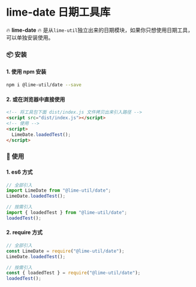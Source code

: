 # lime-date 日期工具库

🔥 **lime-date** 🔥 是从`lime-util`独立出来的日期模块，如果你只想使用日期工具，可以单独安装使用。

### 📦 安装

#### 1. 使用 npm 安装

```bash
npm i @lime-util/date --save
```

#### 2. 或在浏览器中直接使用

```html
<!-- 将工具包下面 dist/index.js 文件拷贝出来引入路径 -->
<script src="dist/index.js"></script>
<!-- 使用 -->
<script>
  LimeDate.loadedTest();
</script>
```

### 🎨 使用

#### 1. es6 方式

```javascript
// 全部引入
import LimeDate from "@lime-util/date";
LimeDate.loadedTest();

// 按需引入
import { loadedTest } from "@lime-util/date";
loadedTest();
```

#### 2. require 方式

```javascript
// 全部引入
const LimeDate = require("@lime-util/date");
LimeDate.loadedTest();

// 按需引入
const { loadedTest } = require("@lime-util/date");
loadedTest();
```
